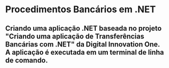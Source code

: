 # Procedimentos Bancários em .NET

## Criando uma aplicação .NET baseada no projeto "Criando uma aplicação de Transferências Bancárias com .NET" da Digital Innovation One. A aplicação é executada em um terminal de linha de comando.
